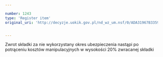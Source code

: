 ```yaml
---

number: 1243
type: 'Register item'
original_uri: 'http://decyzje.uokik.gov.pl/nd_wz_um.nsf/0/ADA31967B33597B9C125739A002867F8?OpenDocument'


---
```


Zwrot składki za nie wykorzystany okres ubezpieczenia nastąpi po potrąceniu kosztów manipulacyjnych w wysokości 20% zwracanej składki
